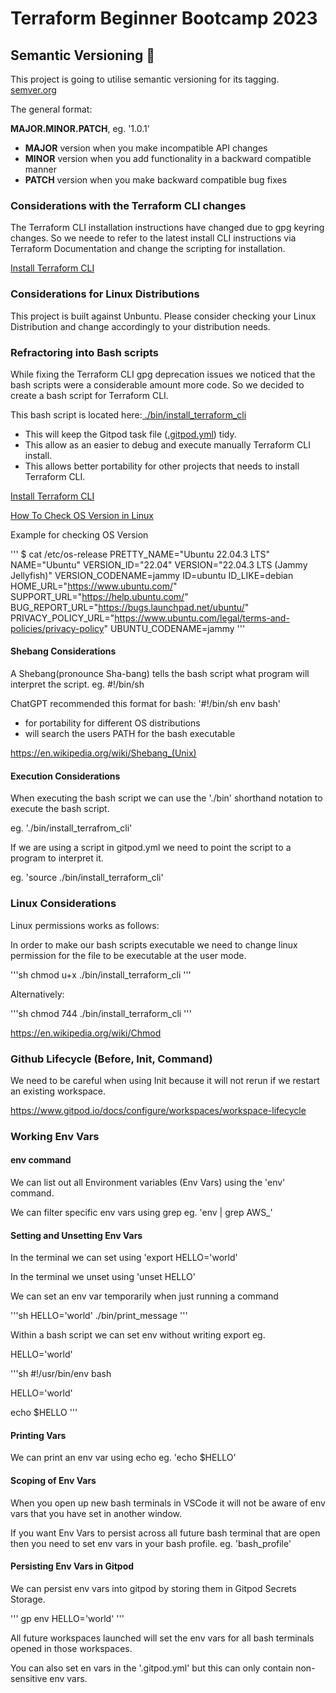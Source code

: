 # Terraform Beginner Bootcamp 2023

## Semantic Versioning :mage:   

This project is going to utilise semantic versioning for its tagging.
[semver.org](https://semver.org/)

The general format:

**MAJOR.MINOR.PATCH**, eg. '1.0.1'

- **MAJOR** version when you make incompatible API changes
- **MINOR** version when you add functionality in a backward compatible manner
- **PATCH** version when you make backward compatible bug fixes

### Considerations with the Terraform CLI changes

The Terraform CLI installation instructions have changed due to gpg keyring changes. So we neede to refer to the latest install CLI instructions via Terraform Documentation and change the scripting for installation.

[Install Terraform CLI ](https://developer.hashicorp.com/terraform/tutorials/aws-get-started/install-cli) 

### Considerations for Linux Distributions

This project is built against Unbuntu.
Please consider checking your Linux Distribution and change accordingly to your distribution needs.

### Refractoring into Bash scripts

While fixing the Terraform CLI gpg deprecation issues we noticed that the bash scripts were a considerable amount more code. So we decided to create a bash script for Terraform CLI.

This bash script is located here:[ ./bin/install_terraform_cli](./bin/install_terraform_cli.sh)

- This will keep the Gitpod task file ([.gitpod.yml](.gitpod.yml)) tidy.
- This allow as an easier to debug and execute manually Terraform CLI install.
- This allows better portability for other projects that needs to install Terraform CLI.


[Install Terraform CLI](https://developer.hashicorp.com/terraform/tutorials/aws-get-started/install-cli)

[How To Check OS Version in Linux ](
https://www.cyberciti.biz/faq/how-to-check-os-version-in-linux-command-line/)

Example for checking OS Version

'''
$ cat /etc/os-release
PRETTY_NAME="Ubuntu 22.04.3 LTS"
NAME="Ubuntu"
VERSION_ID="22.04"
VERSION="22.04.3 LTS (Jammy Jellyfish)"
VERSION_CODENAME=jammy
ID=ubuntu
ID_LIKE=debian
HOME_URL="https://www.ubuntu.com/"
SUPPORT_URL="https://help.ubuntu.com/"
BUG_REPORT_URL="https://bugs.launchpad.net/ubuntu/"
PRIVACY_POLICY_URL="https://www.ubuntu.com/legal/terms-and-policies/privacy-policy"
UBUNTU_CODENAME=jammy
'''

#### Shebang Considerations

A Shebang(pronounce Sha-bang) tells the bash script what program will interpret the script. eg. #!/bin/sh

ChatGPT recommended this format for bash: '#!/bin/sh env bash'

- for portability for different OS distributions
- will search the users PATH for the bash executable

https://en.wikipedia.org/wiki/Shebang_(Unix)

#### Execution Considerations

When executing the bash script we can use the './bin' shorthand notation to execute the bash script.

eg. './bin/install_terrafrom_cli'

If we are using a script in gitpod.yml we need to point the script to a program to interpret it.

eg. 'source ./bin/install_terraform_cli'

### Linux Considerations

Linux permissions works as follows:

In order to make our bash scripts executable we need to change linux permission for the file to be executable at the user mode.

'''sh
chmod u+x ./bin/install_terraform_cli
'''

Alternatively:

'''sh
chmod 744 ./bin/install_terraform_cli
'''

https://en.wikipedia.org/wiki/Chmod

### Github Lifecycle (Before, Init, Command)

We need to be careful when using Init because it will not rerun if we restart an existing workspace.

https://www.gitpod.io/docs/configure/workspaces/workspace-lifecycle

### Working Env Vars

#### env command

We can list out all Environment variables (Env Vars) using the 'env' command.

We can filter specific env vars using grep eg. 'env | grep AWS_'

#### Setting and Unsetting Env Vars

In the terminal we can set using 'export HELLO='world'

In the terminal we unset using 'unset HELLO'

We can set an env var temporarily when just running a command

'''sh
HELLO='world' ./bin/print_message
'''

Within a bash script we can set env without writing export eg.

HELLO='world'

'''sh
#!/usr/bin/env bash

HELLO='world'

echo $HELLO
'''

#### Printing Vars

We can print an env var using echo eg. 'echo $HELLO'

#### Scoping of Env Vars

When you open up new bash terminals in VSCode it will not be aware of env vars that you have set in another window.

If you want Env Vars to persist across all future bash terminal that are open then you need to set env vars in your bash profile. eg. 'bash_profile'

#### Persisting Env Vars in Gitpod

We can persist env vars into gitpod by storing them in Gitpod Secrets Storage. 

'''
gp env HELLO='world'
'''

All future workspaces launched will set the env vars for all bash terminals opened in those workspaces.

You can also set en vars in the '.gitpod.yml' but this can only contain non-sensitive env vars.



